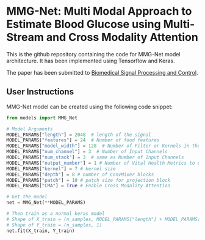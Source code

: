# MMG-Net: Multi Modal Approach to Estimate Blood Glucose using Multi-Stream and Cross Modality Attention

This is the github repository containing the code for MMG-Net model architecture. It has been implemented using Tensorflow and Keras.

The paper has been submitted to [Biomedical Signal Processing and Control](https://www.sciencedirect.com/journal/biomedical-signal-processing-and-control).

## User Instructions

MMG-Net model can be created using the following code snippet:

```python
from models import MMG_Net

# Model Arguments
MODEL_PARAMS["length"] = 2048  # length of the signal
MODEL_PARAMS["features"] = 24  # Number of food features
MODEL_PARAMS["model_width"] = 128  # Number of Filter or Kernels in the Input Layer
MODEL_PARAMS["num_channel"] = 3  # Number of Input Channels
MODEL_PARAMS["num_stack"] = 3  # same as Number of Input Channels
MODEL_PARAMS["output_number"] = 1 # Number of Vital Health Metrics to estimate. In this case 1.
MODEL_PARAMS["kernel"] = 7 # kernel size
MODEL_PARAMS["depth"] = 8 # number of ConvMixer blocks
MODEL_PARAMS["patch"] = 10 # patch size for projection block
MODEL_PARAMS["CMA"] = True # Enable Cross Modality Attention

# Get the model
net = MMG_Net(**MODEL_PARAMS)

# Then train as a normal keras model
# Shape of X_train = (n_samples, MODEL_PARAMS["length"] + MODEL_PARAMS["features"], MODEL_PARAMS["num_channel"])
# Shape of Y_train = (n_samples, 1)
net.fit(X_train, Y_train)
```
